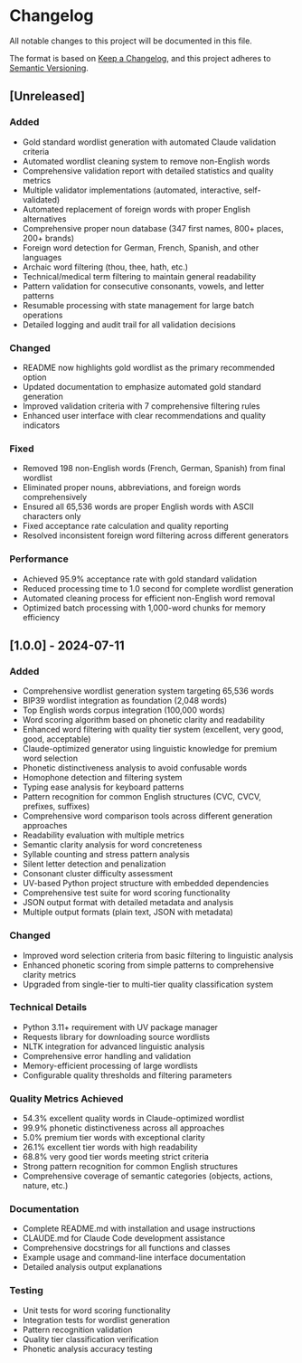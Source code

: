 # Changelog

All notable changes to this project will be documented in this file.

The format is based on [Keep a Changelog](https://keepachangelog.com/en/1.0.0/),
and this project adheres to [Semantic Versioning](https://semver.org/spec/v2.0.0.html).

## [Unreleased]

### Added
- Gold standard wordlist generation with automated Claude validation criteria
- Automated wordlist cleaning system to remove non-English words
- Comprehensive validation report with detailed statistics and quality metrics
- Multiple validator implementations (automated, interactive, self-validated)
- Automated replacement of foreign words with proper English alternatives
- Comprehensive proper noun database (347 first names, 800+ places, 200+ brands)
- Foreign word detection for German, French, Spanish, and other languages
- Archaic word filtering (thou, thee, hath, etc.)
- Technical/medical term filtering to maintain general readability
- Pattern validation for consecutive consonants, vowels, and letter patterns
- Resumable processing with state management for large batch operations
- Detailed logging and audit trail for all validation decisions

### Changed
- README now highlights gold wordlist as the primary recommended option
- Updated documentation to emphasize automated gold standard generation
- Improved validation criteria with 7 comprehensive filtering rules
- Enhanced user interface with clear recommendations and quality indicators

### Fixed
- Removed 198 non-English words (French, German, Spanish) from final wordlist
- Eliminated proper nouns, abbreviations, and foreign words comprehensively
- Ensured all 65,536 words are proper English words with ASCII characters only
- Fixed acceptance rate calculation and quality reporting
- Resolved inconsistent foreign word filtering across different generators

### Performance
- Achieved 95.9% acceptance rate with gold standard validation
- Reduced processing time to 1.0 second for complete wordlist generation
- Automated cleaning process for efficient non-English word removal
- Optimized batch processing with 1,000-word chunks for memory efficiency

## [1.0.0] - 2024-07-11

### Added
- Comprehensive wordlist generation system targeting 65,536 words
- BIP39 wordlist integration as foundation (2,048 words)
- Top English words corpus integration (100,000 words)
- Word scoring algorithm based on phonetic clarity and readability
- Enhanced word filtering with quality tier system (excellent, very good, good, acceptable)
- Claude-optimized generator using linguistic knowledge for premium word selection
- Phonetic distinctiveness analysis to avoid confusable words
- Homophone detection and filtering system
- Typing ease analysis for keyboard patterns
- Pattern recognition for common English structures (CVC, CVCV, prefixes, suffixes)
- Comprehensive word comparison tools across different generation approaches
- Readability evaluation with multiple metrics
- Semantic clarity analysis for word concreteness
- Syllable counting and stress pattern analysis
- Silent letter detection and penalization
- Consonant cluster difficulty assessment
- UV-based Python project structure with embedded dependencies
- Comprehensive test suite for word scoring functionality
- JSON output format with detailed metadata and analysis
- Multiple output formats (plain text, JSON with metadata)

### Changed
- Improved word selection criteria from basic filtering to linguistic analysis
- Enhanced phonetic scoring from simple patterns to comprehensive clarity metrics
- Upgraded from single-tier to multi-tier quality classification system

### Technical Details
- Python 3.11+ requirement with UV package manager
- Requests library for downloading source wordlists
- NLTK integration for advanced linguistic analysis
- Comprehensive error handling and validation
- Memory-efficient processing of large wordlists
- Configurable quality thresholds and filtering parameters

### Quality Metrics Achieved
- 54.3% excellent quality words in Claude-optimized wordlist
- 99.9% phonetic distinctiveness across all approaches
- 5.0% premium tier words with exceptional clarity
- 26.1% excellent tier words with high readability
- 68.8% very good tier words meeting strict criteria
- Strong pattern recognition for common English structures
- Comprehensive coverage of semantic categories (objects, actions, nature, etc.)

### Documentation
- Complete README.md with installation and usage instructions
- CLAUDE.md for Claude Code development assistance
- Comprehensive docstrings for all functions and classes
- Example usage and command-line interface documentation
- Detailed analysis output explanations

### Testing
- Unit tests for word scoring functionality
- Integration tests for wordlist generation
- Pattern recognition validation
- Quality tier classification verification
- Phonetic analysis accuracy testing